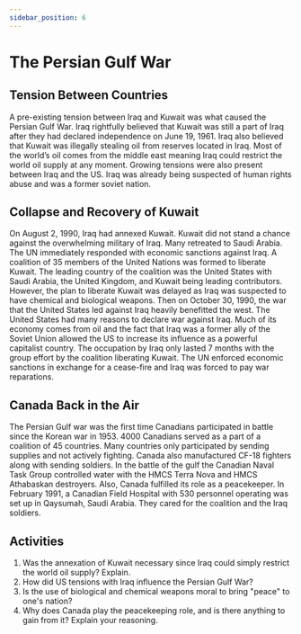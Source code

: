 ```yaml
---
sidebar_position: 6
---
```


# The Persian Gulf War

## Tension Between Countries

A pre-existing tension between Iraq and Kuwait was what caused the Persian Gulf War. Iraq rightfully believed that Kuwait was still a part of Iraq after they had declared independence on June 19, 1961. Iraq also believed that Kuwait was illegally stealing oil from reserves located in Iraq. Most of the world’s oil comes from the middle east meaning Iraq could restrict the world oil supply at any moment. Growing tensions were also present between Iraq and the US. Iraq was already being suspected of human rights abuse and was a former soviet nation. 

## Collapse and Recovery of Kuwait

On August 2, 1990, Iraq had annexed Kuwait. Kuwait did not stand a chance against the overwhelming military of Iraq. Many retreated to Saudi Arabia. The UN immediately responded with economic sanctions against Iraq. A coalition of 35 members of the United Nations was formed to liberate Kuwait. The leading country of the coalition was the United States with Saudi Arabia, the United Kingdom, and Kuwait being leading contributors. However, the plan to liberate Kuwait was delayed as Iraq was suspected to have chemical and biological weapons. Then on October 30, 1990, the war that the United States led against Iraq heavily benefitted the west. The United States had many reasons to declare war against Iraq. Much of its economy comes from oil and the fact that Iraq was a former ally of the Soviet Union allowed the US to increase its influence as a powerful capitalist country. The occupation by Iraq only lasted 7 months with the group effort by the coalition liberating Kuwait. The UN enforced economic sanctions in exchange for a cease-fire and Iraq was forced to pay war reparations. 

## Canada Back in the Air

The Persian Gulf war was the first time Canadians participated in battle since the Korean war in 1953. 4000 Canadians served as a part of a coalition of 45 countries. Many countries only participated by sending supplies and not actively fighting. Canada also manufactured CF-18 fighters along with sending soldiers. In the battle of the gulf the Canadian Naval Task Group controlled water with the HMCS Terra Nova and HMCS Athabaskan destroyers. Also, Canada fulfilled its role as a peacekeeper. In February 1991, a Canadian Field Hospital with 530 personnel operating was set up in Qaysumah, Saudi Arabia. They cared for the coalition and the Iraq soldiers. 

## Activities

1. Was the annexation of Kuwait necessary since Iraq could simply restrict the world oil supply? Explain.
2. How did US tensions with Iraq influence the Persian Gulf War?
3. Is the use of biological and chemical weapons moral to bring "peace" to one's nation?
4. Why does Canada play the peacekeeping role, and is there anything to gain from it? Explain your reasoning.

